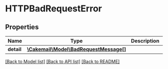 # HTTPBadRequestError

## Properties
Name | Type | Description | Notes
------------ | ------------- | ------------- | -------------
**detail** | [**\Cakemail\Model\BadRequestMessage[]**](BadRequestMessage.md) |  | 

[[Back to Model list]](../../README.md#documentation-for-models) [[Back to API list]](../../README.md#documentation-for-api-endpoints) [[Back to README]](../../README.md)

